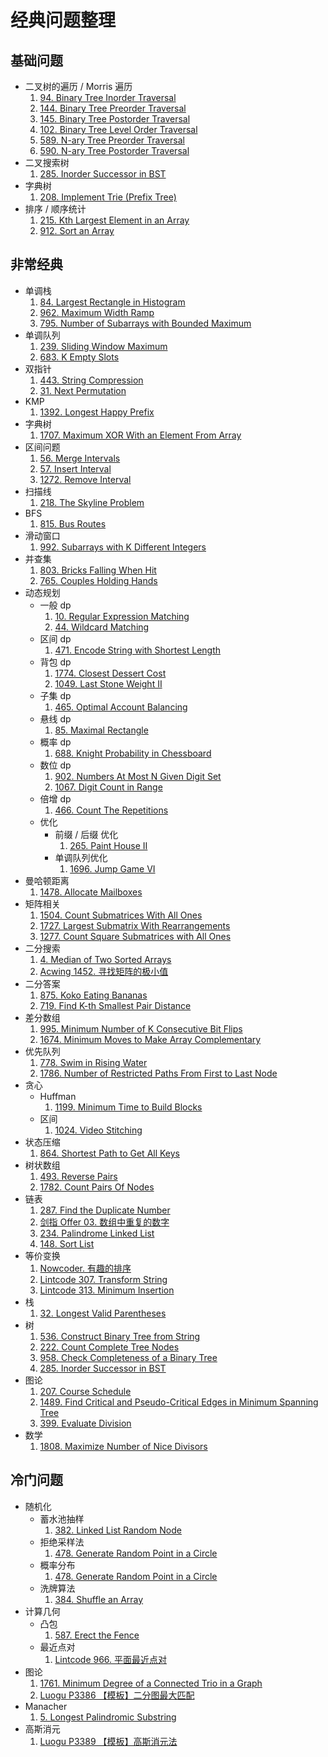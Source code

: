 # 经典问题整理

## 基础问题

- 二叉树的遍历 / Morris 遍历
  1. [94. Binary Tree Inorder Traversal](https://leetcode.com/problems/binary-tree-inorder-traversal)
  2. [144. Binary Tree Preorder Traversal](https://leetcode.com/problems/binary-tree-level-order-traversal/)
  3. [145. Binary Tree Postorder Traversal](https://leetcode.com/problems/binary-tree-postorder-traversal)
  4. [102. Binary Tree Level Order Traversal](https://leetcode.com/problems/binary-tree-level-order-traversal)
  5. [589. N-ary Tree Preorder Traversal](https://leetcode.com/problems/n-ary-tree-preorder-traversal/)
  6. [590. N-ary Tree Postorder Traversal](https://leetcode.com/problems/n-ary-tree-postorder-traversal/)
- 二叉搜索树
  1. [285. Inorder Successor in BST](https://leetcode.com/problems/inorder-successor-in-bst/)
- 字典树
  1. [208. Implement Trie (Prefix Tree)](https://leetcode.com/problems/implement-trie-prefix-tree/)
- 排序 / 顺序统计
  1. [215. Kth Largest Element in an Array](https://leetcode.com/problems/kth-largest-element-in-an-array/)
  2. [912. Sort an Array](https://leetcode.com/problems/sort-an-array/)

## 非常经典

- 单调栈
  1. [84. Largest Rectangle in Histogram](https://leetcode.com/problems/largest-rectangle-in-histogram/)
  2. [962. Maximum Width Ramp](https://leetcode.com/problems/maximum-width-ramp/)
  3. [795. Number of Subarrays with Bounded Maximum](https://leetcode.com/problems/number-of-subarrays-with-bounded-maximum/)
- 单调队列
  1. [239. Sliding Window Maximum](https://leetcode.com/problems/sliding-window-maximum/)
  2. [683. K Empty Slots](https://leetcode.com/problems/k-empty-slots/)
- 双指针
  1. [443. String Compression](https://leetcode.com/problems/string-compression/)
  2. [31. Next Permutation](https://leetcode.com/problems/next-permutation/)
- KMP
  1. [1392. Longest Happy Prefix](https://leetcode.com/problems/longest-happy-prefix/)
- 字典树
  1. [1707. Maximum XOR With an Element From Array](https://leetcode.com/problems/maximum-xor-with-an-element-from-array/)
- 区间问题
  1. [56. Merge Intervals](https://leetcode.com/problems/merge-intervals/)
  2. [57. Insert Interval](https://leetcode.com/problems/insert-interval/)
  3. [1272. Remove Interval](https://leetcode.com/problems/remove-interval/)
- 扫描线
  1. [218. The Skyline Problem](https://leetcode.com/problems/the-skyline-problem/)
- BFS
  1. [815. Bus Routes](https://leetcode.com/problems/bus-routes/)
- 滑动窗口
  1. [992. Subarrays with K Different Integers](https://leetcode.com/problems/subarrays-with-k-different-integers/)
- 并查集
  1. [803. Bricks Falling When Hit](https://leetcode.com/problems/bricks-falling-when-hit/)
  2. [765. Couples Holding Hands](https://leetcode.com/problems/couples-holding-hands/)
- 动态规划
  - 一般 dp
    1. [10. Regular Expression Matching](https://leetcode.com/problems/regular-expression-matching)
    2. [44. Wildcard Matching](https://leetcode.com/problems/wildcard-matching/)
  - 区间 dp
    1. [471. Encode String with Shortest Length](https://leetcode.com/problems/encode-string-with-shortest-length/)
  - 背包 dp
    1. [1774. Closest Dessert Cost](https://leetcode.com/submissions/detail/463384240/)
    2. [1049. Last Stone Weight II](https://leetcode.com/problems/last-stone-weight-ii/)
  - 子集 dp
    1. [465. Optimal Account Balancing](https://leetcode.com/problems/optimal-account-balancing/)
  - 悬线 dp
    1. [85. Maximal Rectangle](https://leetcode.com/problems/maximal-rectangle/)
  - 概率 dp
    1. [688. Knight Probability in Chessboard](https://leetcode.com/problems/knight-probability-in-chessboard/)
  - 数位 dp
    1. [902. Numbers At Most N Given Digit Set](https://leetcode.com/problems/numbers-at-most-n-given-digit-set/)
    2. [1067. Digit Count in Range](https://leetcode.com/problems/digit-count-in-range/)
  - 倍增 dp
    1. [466. Count The Repetitions](https://leetcode.com/problems/count-the-repetitions/)
  - 优化
    - 前缀 / 后缀 优化
      1. [265. Paint House II](https://leetcode.com/problems/paint-house-ii/)
    - 单调队列优化
      1. [1696. Jump Game VI](https://leetcode.com/problems/jump-game-vi/)
- 曼哈顿距离
  1. [1478. Allocate Mailboxes](https://leetcode.com/problems/allocate-mailboxes/)
- 矩阵相关
  1. [1504. Count Submatrices With All Ones](https://leetcode.com/problems/count-submatrices-with-all-ones/)
  2. [1727. Largest Submatrix With Rearrangements](https://leetcode.com/problems/largest-submatrix-with-rearrangements/)
  3. [1277. Count Square Submatrices with All Ones](https://leetcode.com/problems/count-square-submatrices-with-all-ones)
- 二分搜索
  1. [4. Median of Two Sorted Arrays](https://leetcode.com/problems/median-of-two-sorted-arrays/)
  2. [Acwing 1452. 寻找矩阵的极小值](https://www.acwing.com/problem/content/description/1454/)
- 二分答案
  1. [875. Koko Eating Bananas](https://leetcode.com/problems/koko-eating-bananas/)
  2. [719. Find K-th Smallest Pair Distance](https://leetcode.com/problems/find-k-th-smallest-pair-distance/)
- 差分数组
  1. [995. Minimum Number of K Consecutive Bit Flips](https://leetcode.com/problems/minimum-number-of-k-consecutive-bit-flips/)
  2. [1674. Minimum Moves to Make Array Complementary](https://leetcode.com/problems/minimum-moves-to-make-array-complementary/)
- 优先队列
  1. [778. Swim in Rising Water](https://leetcode.com/problems/swim-in-rising-water/)
  2. [1786. Number of Restricted Paths From First to Last Node](https://leetcode.com/problems/number-of-restricted-paths-from-first-to-last-node/)
- 贪心
  - Huffman
    1. [1199. Minimum Time to Build Blocks](https://leetcode.com/problems/minimum-time-to-build-blocks/)
  - 区间
    1. [1024. Video Stitching](https://leetcode.com/problems/video-stitching/)
- 状态压缩
  1. [864. Shortest Path to Get All Keys](https://leetcode.com/problems/shortest-path-to-get-all-keys/)
- 树状数组
  1. [493. Reverse Pairs](https://leetcode.com/problems/reverse-pairs/)
  2. [1782. Count Pairs Of Nodes](https://leetcode.com/problems/count-pairs-of-nodes/)
- 链表
  1. [287. Find the Duplicate Number](https://leetcode.com/problems/find-the-duplicate-number/)
  2. [剑指 Offer 03. 数组中重复的数字](https://leetcode-cn.com/problems/shu-zu-zhong-zhong-fu-de-shu-zi-lcof/)
  3. [234. Palindrome Linked List](https://leetcode.com/problems/palindrome-linked-list/)
  4. [148. Sort List](https://leetcode.com/problems/sort-list/)
- 等价变换
  1. [Nowcoder. 有趣的排序](https://www.nowcoder.com/questionTerminal/adc291e7e79f452c8b59243a5ce68d3a)
  2. [Lintcode 307. Transform String](https://www.lintcode.com/problem/307)
  3. [Lintcode 313. Minimum Insertion](https://www.lintcode.com/problem/313)
- 栈
  1. [32. Longest Valid Parentheses](https://leetcode.com/problems/longest-valid-parentheses)
- 树
  1. [536. Construct Binary Tree from String](https://leetcode.com/problems/construct-binary-tree-from-string/)
  2. [222. Count Complete Tree Nodes](https://leetcode.com/problems/count-complete-tree-nodes/)
  3. [958. Check Completeness of a Binary Tree](https://leetcode.com/problems/check-completeness-of-a-binary-tree/)
  4. [285. Inorder Successor in BST](https://leetcode.com/problems/inorder-successor-in-bst/)
- 图论
  1. [207. Course Schedule](https://leetcode.com/problems/course-schedule/)
  2. [1489. Find Critical and Pseudo-Critical Edges in Minimum Spanning Tree](https://leetcode.com/problems/find-critical-and-pseudo-critical-edges-in-minimum-spanning-tree/)
  3. [399. Evaluate Division](https://leetcode.com/problems/evaluate-division/)
- 数学
  1. [1808. Maximize Number of Nice Divisors](https://leetcode.com/problems/maximize-number-of-nice-divisors/)

## 冷门问题

- 随机化
  - 蓄水池抽样
    1. [382. Linked List Random Node](https://leetcode.com/problems/linked-list-random-node/)
  - 拒绝采样法
    1. [478. Generate Random Point in a Circle](https://leetcode.com/problems/generate-random-point-in-a-circle/)
  - 概率分布
    1. [478. Generate Random Point in a Circle](https://leetcode.com/problems/generate-random-point-in-a-circle/)
  - 洗牌算法
    1. [384. Shuffle an Array](https://leetcode.com/problems/shuffle-an-array/)
- 计算几何
  - 凸包
    1. [587. Erect the Fence](https://leetcode.com/problems/erect-the-fence/)
  - 最近点对
    1. [Lintcode 966. 平面最近点对](https://www.lintcode.com/problem/966/)
- 图论
  1. [1761. Minimum Degree of a Connected Trio in a Graph](https://leetcode.com/problems/minimum-degree-of-a-connected-trio-in-a-graph/)
  2. [Luogu P3386 【模板】二分图最大匹配](https://www.luogu.com.cn/problem/P3386)
- Manacher
  1. [5. Longest Palindromic Substring](https://leetcode.com/problems/longest-palindromic-substring/)
- 高斯消元
  1. [Luogu P3389 【模板】高斯消元法](https://www.luogu.com.cn/problem/P3389)
